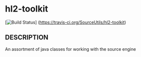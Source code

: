 hl2-toolkit
===========

[![Build Status](https://travis-ci.org/SourceUtils/hl2-toolkit.svg?branch=master)]
(https://travis-ci.org/SourceUtils/hl2-toolkit)

## DESCRIPTION

An assortment of java classes for working with the source engine
